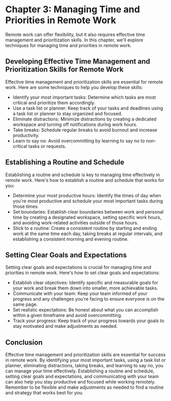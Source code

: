 Chapter 3: Managing Time and Priorities in Remote Work
======================================================

Remote work can offer flexibility, but it also requires effective time management and prioritization skills. In this chapter, we'll explore techniques for managing time and priorities in remote work.

Developing Effective Time Management and Prioritization Skills for Remote Work
------------------------------------------------------------------------------

Effective time management and prioritization skills are essential for remote work. Here are some techniques to help you develop these skills:

* Identify your most important tasks: Determine which tasks are most critical and prioritize them accordingly.
* Use a task list or planner: Keep track of your tasks and deadlines using a task list or planner to stay organized and focused.
* Eliminate distractions: Minimize distractions by creating a dedicated workspace and turning off notifications during work hours.
* Take breaks: Schedule regular breaks to avoid burnout and increase productivity.
* Learn to say no: Avoid overcommitting by learning to say no to non-critical tasks or requests.

Establishing a Routine and Schedule
-----------------------------------

Establishing a routine and schedule is key to managing time effectively in remote work. Here's how to establish a routine and schedule that works for you:

* Determine your most productive hours: Identify the times of day when you're most productive and schedule your most important tasks during those times.
* Set boundaries: Establish clear boundaries between work and personal time by creating a designated workspace, setting specific work hours, and avoiding work-related activities outside of those hours.
* Stick to a routine: Create a consistent routine by starting and ending work at the same time each day, taking breaks at regular intervals, and establishing a consistent morning and evening routine.

Setting Clear Goals and Expectations
------------------------------------

Setting clear goals and expectations is crucial for managing time and priorities in remote work. Here's how to set clear goals and expectations:

* Establish clear objectives: Identify specific and measurable goals for your work and break them down into smaller, more achievable tasks.
* Communicate with your team: Keep your team informed of your progress and any challenges you're facing to ensure everyone is on the same page.
* Set realistic expectations: Be honest about what you can accomplish within a given timeframe and avoid overcommitting.
* Track your progress: Keep track of your progress towards your goals to stay motivated and make adjustments as needed.

Conclusion
----------

Effective time management and prioritization skills are essential for success in remote work. By identifying your most important tasks, using a task list or planner, eliminating distractions, taking breaks, and learning to say no, you can manage your time effectively. Establishing a routine and schedule, setting clear goals and expectations, and communicating with your team can also help you stay productive and focused while working remotely. Remember to be flexible and make adjustments as needed to find a routine and strategy that works best for you.
